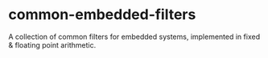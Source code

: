 # common-embedded-filters
A collection of common filters for embedded systems, implemented in fixed &amp; floating point arithmetic.
